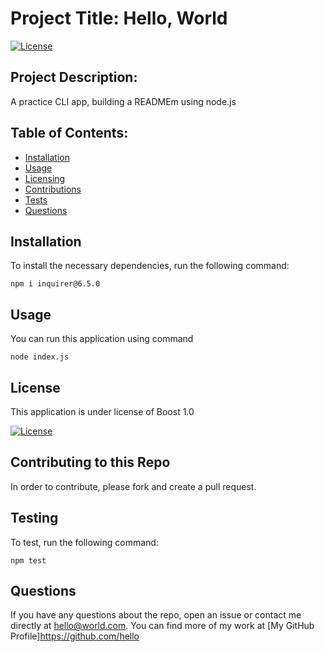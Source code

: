 # Project Title: Hello, World

[![License](https://img.shields.io/badge/License-Boost_1.0-lightblue.svg)](https://www.boost.org/LICENSE_1_0.txt)

## Project Description: 

A practice CLI app, building a READMEm using node.js

## Table of Contents: 
- [Installation](#installation)
- [Usage](#usage)
- [Licensing](#license)
- [Contributions](#contributing-to-this-repo)
- [Tests](#testing)
- [Questions](#questions)

## Installation

To install the necessary dependencies, run the following command:

```npm i inquirer@6.5.0```

## Usage

You can run this application using command 

```node index.js```

## License

This application is under license of Boost 1.0

[![License](https://img.shields.io/badge/License-Boost_1.0-lightblue.svg)](https://www.boost.org/LICENSE_1_0.txt)

## Contributing to this Repo

In order to contribute, please fork and create a pull request.

## Testing

To test, run the following command:

```npm test```


## Questions

If you have any questions about the repo, open an issue or contact me directly at hello@world.com. You can find more of my work at [My GitHub Profile]https://github.com/hello
